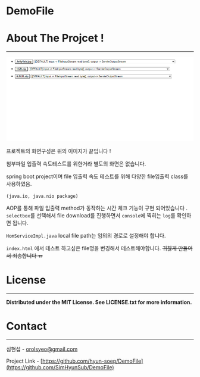 # DemoFile

# About The Projcet !

---

![src/main/resources/static/images/img.png](src/main/resources/static/images/img.png) 

프로젝트의 화면구성은 위의 이미지가 끝입니다 !

첨부파일 입출력 속도테스트를 위한거라 별도의 화면은 없습니다.

spring boot project이며 file 입출력 속도 테스트를 위해 다양한 file입출력 class를 사용하였음.

`(java.io, java.nio package)`

AOP를 통해 파일 입출력 method가 동작하는 시간 체크 기능이 구현 되어있습니다 . `selectbox`를 선택해서 file download를 진행하면서 `console`에 찍히는 `log`를 확인하면 됩니다.

`HomServiceImpl.java` local file path는 임의의 경로로 설정해야 합니다.

`index.html` 에서 테스트 하고싶은 file명을 변경해서 테스트해야합니다. ~~귀찮게 만들어서 죄송합니다 ㅠ~~

# License

---

**Distributed under the MIT License. See LICENSE.txt for more information.**

# Contact

---

심현섭 - orolsyeo@gmail.com

Project Link - [https://github.com/hyun-soep/DemoFile](https://github.com/SimHyunSub/DemoFile)